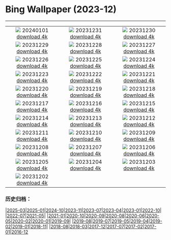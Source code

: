 # Bing Wallpaper (2023-12)
**************
| | | |
| :----: | :----: | :----: |
| ![](https://www.bing.com/th?id=OHR.ThailandNewYears_EN-CA2541480849_1920x1080.jpg) 20240101 [download 4k](https://www.bing.com/th?id=OHR.ThailandNewYears_EN-CA2541480849_UHD.jpg) | ![](https://www.bing.com/th?id=OHR.TadamiWinter_EN-CA2053501506_1920x1080.jpg) 20231231 [download 4k](https://www.bing.com/th?id=OHR.TadamiWinter_EN-CA2053501506_UHD.jpg) | ![](https://www.bing.com/th?id=OHR.BlueAmsterdam_EN-CA0805614329_1920x1080.jpg) 20231230 [download 4k](https://www.bing.com/th?id=OHR.BlueAmsterdam_EN-CA0805614329_UHD.jpg) |
| ![](https://www.bing.com/th?id=OHR.GreenlandHumpback_EN-CA8706019079_1920x1080.jpg) 20231229 [download 4k](https://www.bing.com/th?id=OHR.GreenlandHumpback_EN-CA8706019079_UHD.jpg) | ![](https://www.bing.com/th?id=OHR.KirkjufellAurora_EN-CA8070468139_1920x1080.jpg) 20231228 [download 4k](https://www.bing.com/th?id=OHR.KirkjufellAurora_EN-CA8070468139_UHD.jpg) | ![](https://www.bing.com/th?id=OHR.BoxingDayCA_EN-CA7491018775_1920x1080.jpg) 20231227 [download 4k](https://www.bing.com/th?id=OHR.BoxingDayCA_EN-CA7491018775_UHD.jpg) |
| ![](https://www.bing.com/th?id=OHR.ChristmasCA_EN-CA0839691287_1920x1080.jpg) 20231226 [download 4k](https://www.bing.com/th?id=OHR.ChristmasCA_EN-CA0839691287_UHD.jpg) | ![](https://www.bing.com/th?id=OHR.EstoniaXmasEve_EN-CA2639551026_1920x1080.jpg) 20231225 [download 4k](https://www.bing.com/th?id=OHR.EstoniaXmasEve_EN-CA2639551026_UHD.jpg) | ![](https://www.bing.com/th?id=OHR.FestivusPenguins_EN-CA2075026889_1920x1080.jpg) 20231224 [download 4k](https://www.bing.com/th?id=OHR.FestivusPenguins_EN-CA2075026889_UHD.jpg) |
| ![](https://www.bing.com/th?id=OHR.LjubljanaLights_EN-CA1534198321_1920x1080.jpg) 20231223 [download 4k](https://www.bing.com/th?id=OHR.LjubljanaLights_EN-CA1534198321_UHD.jpg) | ![](https://www.bing.com/th?id=OHR.CastleriggStoneCircleUK_EN-CA9940011631_1920x1080.jpg) 20231222 [download 4k](https://www.bing.com/th?id=OHR.CastleriggStoneCircleUK_EN-CA9940011631_UHD.jpg) | ![](https://www.bing.com/th?id=OHR.ValGardenaItaly_EN-CA9038547102_1920x1080.jpg) 20231221 [download 4k](https://www.bing.com/th?id=OHR.ValGardenaItaly_EN-CA9038547102_UHD.jpg) |
| ![](https://www.bing.com/th?id=OHR.WarsawChristmas_EN-CA8636776898_1920x1080.jpg) 20231220 [download 4k](https://www.bing.com/th?id=OHR.WarsawChristmas_EN-CA8636776898_UHD.jpg) | ![](https://www.bing.com/th?id=OHR.CapitolReefSnow_EN-CA8234671064_1920x1080.jpg) 20231219 [download 4k](https://www.bing.com/th?id=OHR.CapitolReefSnow_EN-CA8234671064_UHD.jpg) | ![](https://www.bing.com/th?id=OHR.WinterWaxwings_EN-CA5729740430_1920x1080.jpg) 20231218 [download 4k](https://www.bing.com/th?id=OHR.WinterWaxwings_EN-CA5729740430_UHD.jpg) |
| ![](https://www.bing.com/th?id=OHR.GrandPlaceXmas_EN-CA4794374028_1920x1080.jpg) 20231217 [download 4k](https://www.bing.com/th?id=OHR.GrandPlaceXmas_EN-CA4794374028_UHD.jpg) | ![](https://www.bing.com/th?id=OHR.SantaPark_EN-CA4150572624_1920x1080.jpg) 20231216 [download 4k](https://www.bing.com/th?id=OHR.SantaPark_EN-CA4150572624_UHD.jpg) | ![](https://www.bing.com/th?id=OHR.BorealOwl_EN-CA5986329708_1920x1080.jpg) 20231215 [download 4k](https://www.bing.com/th?id=OHR.BorealOwl_EN-CA5986329708_UHD.jpg) |
| ![](https://www.bing.com/th?id=OHR.LofotenRorbu_EN-CA0505973846_1920x1080.jpg) 20231214 [download 4k](https://www.bing.com/th?id=OHR.LofotenRorbu_EN-CA0505973846_UHD.jpg) | ![](https://www.bing.com/th?id=OHR.Poinsettia_EN-CA0341859998_1920x1080.jpg) 20231213 [download 4k](https://www.bing.com/th?id=OHR.Poinsettia_EN-CA0341859998_UHD.jpg) | ![](https://www.bing.com/th?id=OHR.MountainDayChina_EN-CA0225759404_1920x1080.jpg) 20231212 [download 4k](https://www.bing.com/th?id=OHR.MountainDayChina_EN-CA0225759404_UHD.jpg) |
| ![](https://www.bing.com/th?id=OHR.SaharaDunes_EN-CA5200526907_1920x1080.jpg) 20231211 [download 4k](https://www.bing.com/th?id=OHR.SaharaDunes_EN-CA5200526907_UHD.jpg) | ![](https://www.bing.com/th?id=OHR.PatagoniaGuanaco_EN-CA9262708523_1920x1080.jpg) 20231210 [download 4k](https://www.bing.com/th?id=OHR.PatagoniaGuanaco_EN-CA9262708523_UHD.jpg) | ![](https://www.bing.com/th?id=OHR.JerseyIsland_EN-CA2533906685_1920x1080.jpg) 20231209 [download 4k](https://www.bing.com/th?id=OHR.JerseyIsland_EN-CA2533906685_UHD.jpg) |
| ![](https://www.bing.com/th?id=OHR.GrandCanyonVerdon_EN-CA6319133080_1920x1080.jpg) 20231208 [download 4k](https://www.bing.com/th?id=OHR.GrandCanyonVerdon_EN-CA6319133080_UHD.jpg) | ![](https://www.bing.com/th?id=OHR.CERNCenter_EN-CA4364715980_1920x1080.jpg) 20231207 [download 4k](https://www.bing.com/th?id=OHR.CERNCenter_EN-CA4364715980_UHD.jpg) | ![](https://www.bing.com/th?id=OHR.AlpsCastles_EN-CA3984381282_1920x1080.jpg) 20231206 [download 4k](https://www.bing.com/th?id=OHR.AlpsCastles_EN-CA3984381282_UHD.jpg) |
| ![](https://www.bing.com/th?id=OHR.CheetahDay_EN-CA9596172993_1920x1080.jpg) 20231205 [download 4k](https://www.bing.com/th?id=OHR.CheetahDay_EN-CA9596172993_UHD.jpg) | ![](https://www.bing.com/th?id=OHR.VermilionCliffs_EN-CA1719361824_1920x1080.jpg) 20231204 [download 4k](https://www.bing.com/th?id=OHR.VermilionCliffs_EN-CA1719361824_UHD.jpg) | ![](https://www.bing.com/th?id=OHR.AngkorPark_EN-CA3208481689_1920x1080.jpg) 20231203 [download 4k](https://www.bing.com/th?id=OHR.AngkorPark_EN-CA3208481689_UHD.jpg) |
| ![](https://www.bing.com/th?id=OHR.MinnewankaLake_EN-CA2495233289_1920x1080.jpg) 20231202 [download 4k](https://www.bing.com/th?id=OHR.MinnewankaLake_EN-CA2495233289_UHD.jpg) |  |  |

### 历史归档：

|[2025-03](bing/2025-03/2025-03.md)|[2025-01](bing/2025-01/2025-01.md)|[2024-10](bing/2024-10/2024-10.md)|[2023-11](bing/2023-11/2023-11.md)|[2023-07](bing/2023-07/2023-07.md)|[2023-04](bing/2023-04/2023-04.md)|[2023-01](bing/2023-01/2023-01.md)|[2022-10](bing/2022-10/2022-10.md)|
|[2022-07](bing/2022-07/2022-07.md)|[2021-05](bing/2021-05/2021-05.md)|
|[2021-01](bing/2021-01/2021-01.md)|[2020-10](bing/2020-10/2020-10.md)|[2020-09](bing/2020-09/2020-09.md)|[2020-08](bing/2020-08/2020-08.md)|[2020-06](bing/2020-06/2020-06.md)|[2020-05](bing/2020-05/2020-05.md)|[2020-02](bing/2020-02/2020-02.md)|[2020-01](bing/2020-01/2020-01.md)|[2019-09](bing/2019-09/2019-09.md)|
|[2019-08](bing/2019-08/2019-08.md)|[2019-07](bing/2019-07/2019-07.md)|[2019-05](bing/2019-05/2019-05.md)|[2019-04](bing/2019-04/2019-04.md)|[2019-02](bing/2019-02/2019-02.md)|[2019-01](bing/2019-01/2019-01.md)|[2018-11](bing/2018-11/2018-11.md)|
|[2018-08](bing/2018-08/2018-08.md)|[2018-03](bing/2018-03/2018-03.md)|[2017-12](bing/2017-12/2017-12.md)|[2017-07](bing/2017-07/2017-07.md)|[2017-02](bing/2017-02/2017-02.md)|[2017-01](bing/2017-01/2017-01.md)|[2016-12](bing/2016-12/2016-12.md)